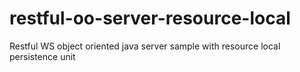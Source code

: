 # restful-oo-server-resource-local
Restful WS object oriented java server sample with resource local persistence unit
